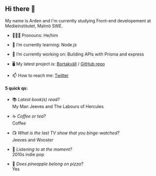 ## Hi there 👋

My name is Arden and I'm currently studying Front-end developement at Medieinstitutet, Malmö SWE. 

- 💁🏼‍♂️ Pronouns: He/him 
- 🌱 I’m currently learning: Node.js
- 🔭 I’m currently working on: Building APIs with Prisma and express
- 🖥️ My latest project is: [Bortakväll](https://gentle-dusk-abe4a9.netlify.app/index.html "Link to Bortakväll: A webshop (school project)") / [GitHub repo](https://github.com/Ludvig-Lundberg/javascript-grupparbete "Link to Bortakväll GitHub repo")

- 📫 How to reach me: [Twitter](https://twitter.com/ardentmind "Twitter profile @ardentmind")

#### 5 quick qs: 

- 📚 _Latest book(s) read?_ <br>
My Man Jeeves and The Labours of Hercules

- ☕️ _Coffee or tea?_ <br>
Coffee

- 📺 _What is the last TV show that you binge-watched?_ <br>
Jeeves and Wooster

- 🎵 _Listening to at the moment?_ <br>
2010s indie pop

- 🍍 _Does pineapple belong on pizza?_ <br>
Yes


<!--
**arden-rh/arden-rh** is a ✨ _special_ ✨ repository because its `README.md` (this file) appears on your GitHub profile.

Here are some ideas to get you started:

- 🔭 I’m currently working on ...
- 🌱 I’m currently learning ...
- 👯 I’m looking to collaborate on ...
- 🤔 I’m looking for help with ...
- 💬 Ask me about ...
- 📫 How to reach me: ...
- ⚡ Fun fact: ...
-->
